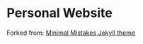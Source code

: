# Personal Website
Forked from: [Minimal Mistakes Jekyll theme](https://mmistakes.github.io/minimal-mistakes/)
